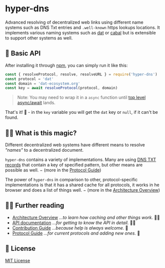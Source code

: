 # hyper-dns

Advanced resolving of decentralized web links using different name systems such as DNS Txt entries and `.well-known` https lookups locations.
It implements various naming systems such as [dat][] or [cabal][] but is extensible to support other systems as well.

[dat]: https://www.datprotocol.com/deps/0005-dns/
[cabal]: https://cabal.chat/
[ara]: https://ara.one/

## 🚀 Basic API

After installing it through [npm][hyper-dns-npm], you can simply run it like this:

```js
const { resolveProtocol, resolve, resolveURL } = require('hyper-dns')
const protocol = 'dat'
const domain = 'dat-ecosystem.org'
const key = await resolveProtocol(protocol, domain)
```

> Note: You may need to wrap it in a `async` function until [top level async/await][] lands.

That's it! 🎉 - in the `key` variable you will get the `dat` key or `null`, if it can't be found.

[hyper-dns-npm]: https://npmjs.com/package/hyper-dns
[top level async/await]: https://github.com/tc39/proposal-top-level-await

## 🧙‍♀️ What is this magic?

Different decentralized web systems have different means to resolve _"names"_ to a decentralized document.

`hyper-dns` contains a variety of implementations. Many are using [DNS TXT records][] that contain a key of specified pattern, but other means are possible as well. − (more in the [Protocol Guide][])

The power of `hyper-dns` in comparison to other, protocol-specific implementations is that it has a shared cache for all protocols, it works in he browser and does a list of things well. − (more in the [Architecture Overview][])

[DNS TXT records]: https://en.wikipedia.org/wiki/TXT_record

## 👩‍🎓 Further reading

- [Architecture Overview][] _…to learn how caching and other things work._ 🕵️‍♀️
- [API documentation][] _…for getting to know the API in detail._ 🧑‍💻
- [Contribution Guide][] _…because help is always welcome._ 🥳
- [Protocol Guide][] _…for current protocols and adding new ones._ 🤠

[Architecture Overview]: ./docs/architecture.md
[API documentation]: ./docs/api.md
[Contribution Guide]: ./docs/contributing.md
[Protocol Guide]: ./docs/protocol.md

## 📜 License

[MIT License](./LICENSE)
